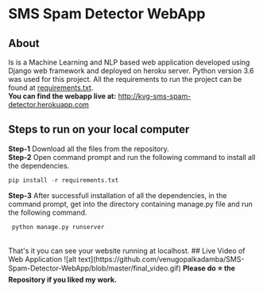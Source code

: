 # SMS Spam Detector WebApp
## About
Is is a Machine Learning and NLP based web application developed using Django web framework and deployed on heroku server. Python version 3.6 was used for this project. All the requirements to run the project can be found at [requirements.txt](https://github.com/venugopalkadamba/SMS-Spam-Detector-WebApp/blob/master/requirements.txt).
<br>
<b>You can find the webapp live at:</b> http://kvg-sms-spam-detector.herokuapp.com
## Steps to run on your local computer
**Step-1** Download all the files from the repository.<br>
**Step-2** Open command prompt and run the following command to install all the dependencies.<br>
```python
pip install -r requirements.txt
``` 
**Step-3** After successfull installation of all the dependencies, in the command prompt, get into the directory containing manage.py file and run the following command.<br>
```python
 python manage.py runserver
```
<br>
That's it you can see your website running at localhost.
## Live Video of Web Application
![alt text](https://github.com/venugopalkadamba/SMS-Spam-Detector-WebApp/blob/master/final_video.gif)
<b>Please do ⭐ the Repository if you liked my work.</b>
